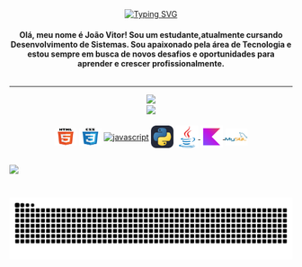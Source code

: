 <div align="center">
 <a href="https://git.io/typing-svg">
   <img src="https://readme-typing-svg.demolab.com?font=Righteuos&size=35&pause=1000&color=9F4BFFC5&center=true&vCenter=true&width=435&lines=Ol%C3%A1+Galera!+%F0%9F%91%8B;Me+Chamo+Jo%C3%A3o+Vitor!" alt="Typing SVG" /></a>
  </a>
</div>


<h4 align="center">Olá, meu nome é João Vitor! Sou um estudante,atualmente cursando Desenvolvimento de Sistemas. Sou apaixonado pela área de Tecnologia e estou sempre em busca de novos desafios e oportunidades para aprender e crescer profissionalmente.</h4>

<div style="display: flex; justify-content: center;" width="100%">
</div>

----

<div style="text-align: center;" align="center">
  <img height="190em" src="https://github-readme-stats.vercel.app/api?username=juaozinh1&theme=midnight-purple&show_icons=true">
  <br>
  <img height="160em" src="https://github-readme-stats.vercel.app/api/top-langs/?username=juaozinh1&theme=midnight-purple&layout=compact"/>
</div>

<div  align = center style="display: inline_block"><br>
  <a href="https://www.w3schools.com/html/default.asp" target="_blank" rel="noreferrer"> <img align="center" src="https://raw.githubusercontent.com/devicons/devicon/master/icons/html5/html5-original-wordmark.svg" alt="html5" width="40" height="30"/></a>    
   <a href="https://www.w3schools.com/css/" target="_blank" rel="noreferrer"> <img align="center" src="https://raw.githubusercontent.com/devicons/devicon/master/icons/css3/css3-original-wordmark.svg" alt="css3" width="40" height="30"/></a>
  <a href="https://www.w3schools.com/js/" target="_blank" rel="noreferrer"> <img align="center" src="https://cdn.jsdelivr.net/gh/devicons/devicon@latest/icons/javascript/javascript-original.svg" alt="javascript" width="40" height="30"/></a>
  <a href="https://www.python.org" target="_blank" rel="noreferrer"> <img align="center" src="https://github.com/tandpfun/skill-icons/blob/main/icons/Python-Dark.svg" alt="python" width="40" height="40"/></a>
  <a href="https://www.java.com/en/" target="_blank" rel="noreferrer"> <img align="center" src="https://github.com/devicons/devicon/blob/master/icons/java/java-original.svg" alt="java" width="40" height="40"/</a>
  <a href="https://kotlinlang.org/" target="_blank" rel="noreferrer"> <img align="center" src="https://github.com/devicons/devicon/blob/master/icons/kotlin/kotlin-original.svg" alt="kotlin" width="40" height="40"/</a>
  <a href="https://www.mysql.com/" target="_blank" rel="noreferrer"> <img align="center" src="https://github.com/devicons/devicon/blob/master/icons/mysql/mysql-original-wordmark.svg" alt="mysql" width="40" height="30"/></a>
</div>

##

<div> 
  <a href="https://www.linkedin.com/in/jo%C3%A3o-vitor-henrique-campos-3a14b7310/" target="_blank"><img src="https://img.shields.io/badge/-LinkedIn-%230077B5?style=for-the-badge&logo=linkedin&logoColor=white" target="_blank">
                                                                                                                                                                                                                       
 </a>
</div>

#

<picture align="center">
  <source media="(prefers-color-scheme: dark)" srcset="https://raw.githubusercontent.com/juaozinh1/juaozinh1/output/github-contribution-grid-snake-dark.svg">
  <source media="(prefers-color-scheme: light)" srcset="https://raw.githubusercontent.com/juaozinh1/juaozinh1/output/github-contribution-grid-snake-dark.svg">
  <img align="center" alt="github contribution grid snake animation" src="https://raw.githubusercontent.com/juaozinh1/juaozinh1/output/github-contribution-grid-snake.svg">
</picture>


